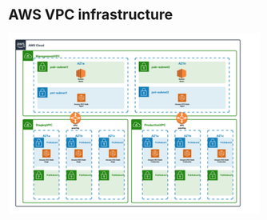# AWS VPC infrastructure
![alt text](https://github.com/amansin0504/aws-cloudnative-cvd/blob/main/aws-vpc-infrastructure/Images/AWS-Infra.png)
